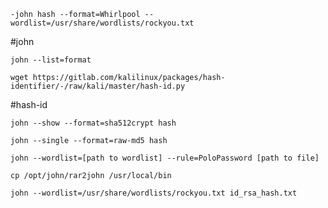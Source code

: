 
 ```
 -john hash --format=Whirlpool --wordlist=/usr/share/wordlists/rockyou.txt
```
#john 

```
john --list=format
```

```
wget https://gitlab.com/kalilinux/packages/hash-identifier/-/raw/kali/master/hash-id.py
```
#hash-id

```
john --show --format=sha512crypt hash 
```

```
john --single --format=raw-md5 hash
```

```
john --wordlist=[path to wordlist] --rule=PoloPassword [path to file]
```

```
cp /opt/john/rar2john /usr/local/bin
```

```
john --wordlist=/usr/share/wordlists/rockyou.txt id_rsa_hash.txt
```


